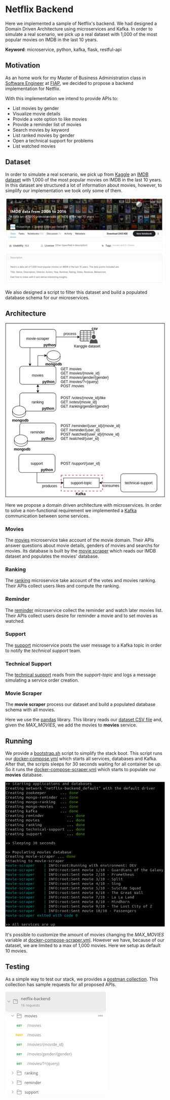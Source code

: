 # Netflix Backend

Here we implemented a sample of Netflix's backend. We had designed a Domain Driven Architecture using microservices and Kafka. In order to simulate a real scenario, we pick up a real dataset with 1,000 of the most popular movies on IMDB in the last 10 years.

**Keyword**: microservice, python, kafka, flask, restful-api

## Motivation

As an home work for my Master of Business Administration class in [Software Engineer](https://www.fiap.com.br/mba/mba-em-engenharia-de-software/) at [FIAP](https://www.fiap.com.br/), we decided to propose a backend implementation for Netflix. 

With this implementation we intend to provide APIs to:
- List movies by gender
- Visualize movie details
- Provide a vote option to like movies
- Provide a reminder list of movies
- Search movies by keyword
- List ranked movies by gender
- Open a technical support for problems
- List watched movies


## Dataset

In order to simulate a real scenario, we pick up from [Kaggle](https://www.kaggle.com/) an [IMDB dataset](https://www.kaggle.com/PromptCloudHQ/imdb-data) with 1,000 of the most popular movies on IMDB in the last 10 years. In this dataset are structured a lot of information about movies, however, to simplify our implementation we took only some of them.

![IMDB Dataset](./assets/imdb-dataset.png)

We also designed a script to filter this dataset and build a populated database schema for our microservices.

## Architecture

![Architecture](./assets/architecture.png)

Here we propose a domain driven architecture with microservices. In order to solve a non-functional requirement we implemented a [Kafka](https://kafka.apache.org/) communication between some services.


### Movies

The [movies](./movies) microservice take account of the movie domain. Their APIs answer questions about movie details, genders of movies and searchs for movies. Its database is built by the [movie scraper](./movie-scraper) which reads our IMDB dataset and populates the movies' database.

### Ranking

The [ranking](./ranking) microservice take account of the votes and movies ranking. Their APIs collect users likes and compute the ranking. 

### Reminder

The [reminder](./reminder) microservice collect the reminder and watch later movies list. Their APIs collect users desire for reminder a movie and to set movies as watched.

### Support

The [support](./support) microservice posts the user message to a Kafka topic in order to notify the _technical support_ team.

### Technical Support

The [technical support](./technical-support) reads from the _support-topic_ and logs a message simulating a service order creation.

### Movie Scraper

The **movie scraper** process our dataset and build a populated database schema with all movies.

Here we use the [pandas](https://pandas.pydata.org/) library. This library reads our [dataset CSV file](./movie-scraper/resources/dataset/IMDB-Movie-Data.csv) and, given the _MAX_MOVIES_, we add the movies to **movies** service.

## Running 

We provide a [bootstrap.sh](./bootstrap.sh) script to simplify the stack boot. This script runs our [docker-compose.yml](./docker-compose.yml) which starts all services, databases and Kafka. After that, the scripts sleeps for 30 seconds waiting for all container be up. So it runs the [docker-compose-scraper.yml](docker-compose-scraper.yml) which starts to populate our **movies** database. 

![bootstrap script output](./assets/bootstrap.png)

It's possible to customize the amount of movies changing the _MAX_MOVIES_ variable at [docker-compose-scraper.yml](docker-compose-scraper.yml). However we have, because of our dataset, we are limited to a max of 1,000 movies. Here we setup as default 10 movies. 

## Testing

As a simple way to test our stack, we provides a [postman collection](netflix-backend.postman_collection.json). This collection has sample requests for all proposed APIs.

![Postman collection](./assets/postman.png)